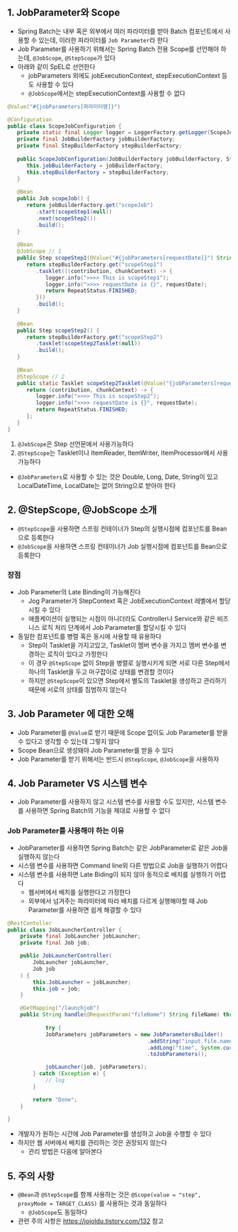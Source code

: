## 1. JobParameter와 Scope
- Spring Batch는 내부 혹은 외부에서 여러 파라미터를 받아 Batch 컴포넌트에서 사용할 수 있는데, 이러한 파라미터를 `Job Parameter`라 한다
- Job Parameter를 사용하기 위해서는 Spring Batch 전용 Scope를 선언해야 하는데, `@JobScope`, `@StepScope`가 있다
- 아래와 같이 SpEL로 선언한다
	- jobParameters 외에도 jobExecutionContext, stepExecutionContext 등도 사용할 수 있다
	- `@JobScope`에서는 stepExecutionContext를 사용할 수 없다

```Java
@Value("#{jobParameters[파라미터명]}")
```

```Java
@Configuration  
public class ScopeJobConfiguration {  
   private static final Logger logger = LoggerFactory.getLogger(ScopeJobConfiguration.class);  
   private final JobBuilderFactory jobBuilderFactory;  
   private final StepBuilderFactory stepBuilderFactory;  
  
   public ScopeJobConfiguration(JobBuilderFactory jobBuilderFactory, StepBuilderFactory stepBuilderFactory) {  
      this.jobBuilderFactory = jobBuilderFactory;  
      this.stepBuilderFactory = stepBuilderFactory;  
   }  
  
   @Bean  
   public Job scopeJob() {  
      return jobBuilderFactory.get("scopeJob")  
         .start(scopeStep1(null))
         .next(scopeStep2())  
         .build();  
   }  
  
   @Bean  
   @JobScope // 1
   public Step scopeStep1(@Value("#{jobParameters[requestDate]}") String requestDate) {  
      return stepBuilderFactory.get("scopeStep1")  
         .tasklet(((contribution, chunkContext) -> {  
            logger.info(">>>> This is scopeStep1");  
            logger.info(">>>> requestDate is {}", requestDate);  
            return RepeatStatus.FINISHED;  
         }))  
         .build();  
   }  
  
   @Bean  
   public Step scopeStep2() {  
      return stepBuilderFactory.get("scopeStep2")  
         .tasklet(scopeStep2Tasklet(null))  
         .build();  
   }  
  
   @Bean  
   @StepScope // 2
   public static Tasklet scopeStep2Tasklet(@Value("{jobParameters[requestDate]}") String requestDate) {  
      return (contribution, chunkContext) -> {  
         logger.info(">>>> This is scopeStep2");  
         logger.info(">>>> requestDate is {}", requestDate);  
         return RepeatStatus.FINISHED;  
      };  
   }  
}
```
1. `@JobScope`은 Step 선언문에서 사용가능하다
2. `@StepScope`는 Tasklet이나 ItemReader, ItemWriter, ItemProcessor에서 사용 가능하다
- `@JobParameters`로 사용할 수 있는 것은 Double, Long, Date, String이 있고 LocalDateTime, LocalDate는 없어 String으로 받아야 한다

## 2. @StepScope, @JobScope 소개
- `@StepScope`을 사용하면 스프링 컨테이너가 Step의 실행시점에 컴포넌트를 Bean으로 등록한다
- `@JobScope`을 사용하면 스프링 컨테이너가 Job 실행시점에 컴포넌트를 Bean으로 등록한다

### 장점
- Job Parameter의 Late Binding이 가능해진다
	- Jog Parameter가 StepContext 혹은 JobExecutionContext 레벨에서 할당시킬 수 있다
	- 애플케이션이 실행되는 시점이 아니더라도 Controller나 Service와 같은 비즈니스 로직 처리 단계에서 Job Parameter를 할당시킬 수 있다
- 동일한 컴포넌트를 병렬 혹은 동시에 사용할 때 유용하다
	- Step이 Tasklet을 가지고있고, Tasklet이 멤버 변수을 가지고 멤버 변수를 변경하는 로직이 있다고 가정한다
	- 이 경우 `@StepScope` 없이 Step을 병렬로 실행시키게 되면 서로 다른 Step에서 하나의 Tasklet을 두고 마구잡이로 상태를 변경할 것이다
	- 하지만 `@StepScope`이 있으면 Step에서 별도의 Tasklet을 생성하고 관리하기 때문에 서로의 상태를 침범하지 않는다

## 3. Job Parameter 에 대한 오해
- Job Parameter를 `@Value`로 받기 때문에 Scope 없이도 Job Parameter를 받을 수 있다고 생각할 수 있는데 그렇지 않다
- Scope Bean으로 생성돼야 Job Parameter를 받을 수 있다
- Job Parameter를 받기 위해서는 반드시 `@StepScope`, `@JobScope`을 사용하자

## 4. Job Parameter VS 시스템 변수
- Job Parameter를 사용하지 않고 시스템 변수를 사용할 수도 있지만, 시스템 변수를 사용하면 Spring Batch의 기능을 제대로 사용할 수 없다

### Job Parameter를 사용해야 하는 이유
- JobParameter를 사용하면 Spring Batch는 같은 JobParameter로 같은 Job을 실행하지 않는다
- 시스템 변수를 사용하면 Command line외 다른 방법으로 Job을 실행하기 어렵다
- 시스템 변수를 사용하면 Late Biding이 되지 않아 동적으로 배치를 실행하기 어렵다
	- 웹서버에서 배치를 실행한다고 가정한다
	- 외부에서 넘겨주는 파라미터에 따라 배치를 다르게 실행해야할 때 Job Parameter를 사용하면 쉽게 해결할 수 있다
```Java
@RestContoller
public class JobLauncherController {
	private final JobLauncher jobLauncher;
	private final Job job;

	public JobLauncherController(
		JobLauncher jobLauncher,
		Job job
	) {
		this.JobLauncher = jobLauncher;
		this.job = job;
	}

	@GetMapping("/launchjob")
	public String handle(@RequestParam("fileName") String fileName) throw Exception {
	
			try {
			JobParameters jobParameters = new JobParametersBuilder()
											.addString("input.file.name", fileName)
											.addLong("time", System.currentTimeMillis())
											.toJobParameters();

			jobLauncher(job, jobParameters);
		} catch (Exception e) {
			// log
		}

		return "Done";
	}
	
}
```

- 개발자가 원하는 시간에 Job Parameter를 생성하고 Job을 수행할 수 있다
- 하지만 웹 서버에서 배치를 관리하는 것은 권장되지 않는다
	- 관리 방법은 다음에 알아본다

## 5. 주의 사항
- `@Bean`과 `@StepScope`를 함께 사용하는 것은 `@Scope(value = "step", proxyMode = TARGET_CLASS)` 를 사용하는 것과 동일하다
	- `@JobScope`도 동일하다
- 관련 주의 사항은 https://jojoldu.tistory.com/132 참고
